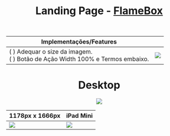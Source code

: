 <div align="center">
<h1>Landing Page - <a href="https://landingpageflamebox.netlify.app/">FlameBox</a> </h1>
 </div>
<br>
<div display="flex">

| Implementações/Features  |   |
| ------------------- | ------------------- |
|  ( ) Adequar o size da imagem. <br> ( ) Botão de Ação Width 100% e Termos embaixo.  |  <img w src="https://github.com/Samuraiflamesf/Landing_page/blob/main/components/images/done/comment.png?raw=true"> |

   </div>
   <div align='right'>
    
   </div>
</div>
<div align="center">
 <h1>Desktop</h1>
 <img src="https://github.com/Samuraiflamesf/Landing_page/blob/main/components/images/done/desk.png?raw=true">
 
| 1178px x 1666px | iPad Mini  |
| ------------------- | ------------------- |
| <img src="https://github.com/Samuraiflamesf/Landing_page/blob/main/components/images/done/ect.png?raw=true"> | <img src="https://github.com/Samuraiflamesf/Landing_page/blob/main/components/images/done/iPad%20Mini.png?raw=true"> |
 
 
</div>
